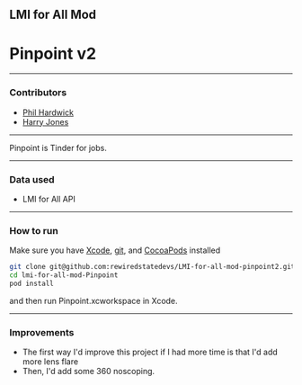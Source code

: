 ## LMI for All Mod
# Pinpoint v2

---

### Contributors

* [Phil Hardwick]
* [Harry Jones]

---

Pinpoint is Tinder for jobs.

---

### Data used


* LMI for All API

---

 
### How to run
 
Make sure you have [Xcode], [git], and [CocoaPods] installed
 
```sh
git clone git@github.com:rewiredstatedevs/LMI-for-all-mod-pinpoint2.git
cd lmi-for-all-mod-Pinpoint
pod install
```
 
and then run Pinpoint.xcworkspace in Xcode.

---

### Improvements

* The first way I'd improve this project if I had more time is that I'd add more lens flare
* Then, I'd add some 360 noscoping.


[Harry Jones]:https://harryj.uk
[Phil Hardwick]:https://github.com/PhilHardwick
[Xcode]:https://developer.apple.com/xcode/
[git]:http://git-scm.com/
[CocoaPods]:http://cocoapods.org/
